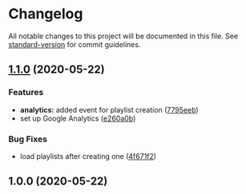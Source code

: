 # Changelog

All notable changes to this project will be documented in this file. See [standard-version](https://github.com/conventional-changelog/standard-version) for commit guidelines.

## [1.1.0](https://github.com/litil/playlish/compare/v1.0.0...v1.1.0) (2020-05-22)


### Features

* **analytics:** added event for playlist creation ([7795eeb](https://github.com/litil/playlish/commit/7795eeb75c1144245f7a354b095a83d2c69b1dc5))
* set up Google Analytics ([e260a0b](https://github.com/litil/playlish/commit/e260a0bb5c1ef599d40809dbc0f8df27f6ca8f18))


### Bug Fixes

* load playlists after creating one ([4f671f2](https://github.com/litil/playlish/commit/4f671f22db3fb72acf62830a1a1dc8064c676318))

## 1.0.0 (2020-05-22)
